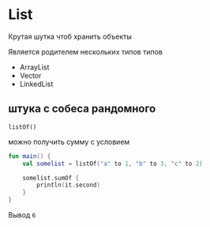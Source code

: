# List

Крутая шутка чтоб хранить объекты 

Является родителем нескольких типов типов 

- ArrayList
- Vector
- LinkedList

## штука с собеса рандомного

`listOf()`

можно получить сумму с условием 

```kotlin
fun main() {
    val somelist = listOf("a" to 1, "b" to 3, "c" to 2)

    somelist.sumOf {
        println(it.second)
    }
}
```
Вывод
`6`